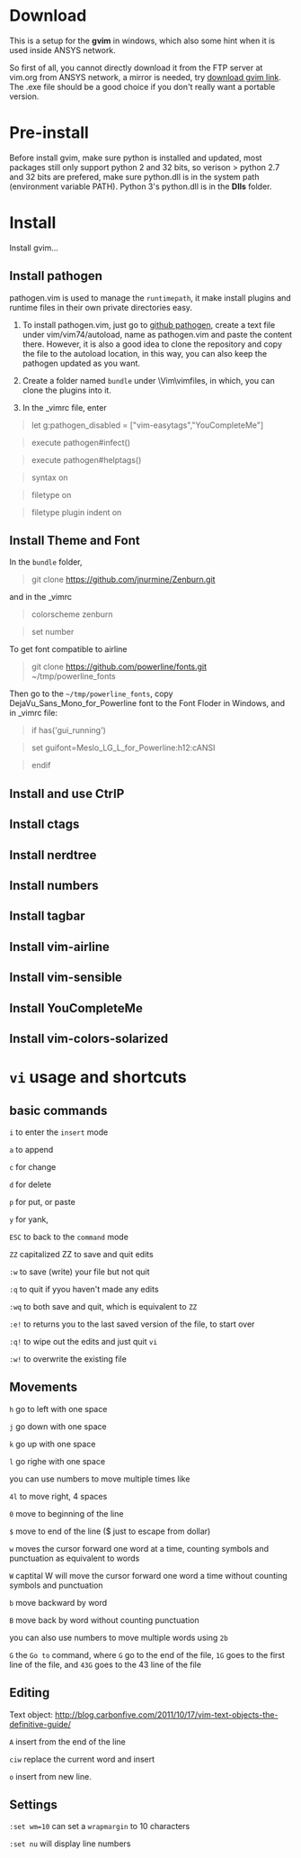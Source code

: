 # Download
This is a setup for the **gvim** in windows, which also some hint when it is used inside ANSYS network.

So first of all, you cannot directly download it from the FTP server at vim.org from ANSYS network, a mirror is needed, try [download gvim link](http://vim.mirror.fr/). The .exe file should be a good choice if you don't really want a portable version.

# Pre-install
Before install gvim, make sure python is installed and updated, most packages still only support python 2 and 32 bits, so verison > python 2.7 and 32 bits are prefered, make sure python.dll is in the system path (environment variable PATH). Python 3's python.dll is in the **Dlls** folder.

# Install
Install gvim...

## Install pathogen
pathogen.vim is used to manage the `runtimepath`, it make install plugins and runtime files in their own private directories easy. 

1. To install pathogen.vim, just go to [github pathogen](https://github.com/tpope/vim-pathogen/blob/master/autoload/pathogen.vim), create a text file under vim/vim74/autoload, name as pathogen.vim and paste the content there. However, it is also a good idea to clone the repository and copy the file to the autoload location, in this way, you can also keep the pathogen updated as you want.

2. Create a folder  named `bundle` under \Vim\vimfiles\, in which, you can clone the plugins into it.

3. In the \_vimrc file, enter

>let g:pathogen_disabled = ["vim-easytags","YouCompleteMe"]

> execute pathogen#infect()

> execute pathogen#helptags()

> syntax on

> filetype on

> filetype plugin indent on


## Install Theme and Font
In the `bundle` folder,

> git clone  https://github.com/jnurmine/Zenburn.git

and in the _vimrc

> colorscheme zenburn

> set number 

To get font compatible to airline

> git clone https://github.com/powerline/fonts.git ~/tmp/powerline_fonts

Then go to the `~/tmp/powerline_fonts`, copy DejaVu_Sans_Mono_for_Powerline font to the Font Floder in Windows, and in _vimrc file:

> if has('gui_running')

> set guifont=Meslo_LG_L_for_Powerline:h12:cANSI

> endif

## Install and use CtrlP
## Install ctags
## Install nerdtree
## Install numbers
## Install tagbar
## Install vim-airline
## Install vim-sensible
## Install YouCompleteMe
## Install vim-colors-solarized

# `vi` usage and shortcuts

## basic commands
`i` to enter the `insert` mode

`a` to append

`c` for change

`d` for delete

`p` for put, or paste

`y` for yank, 

`ESC` to back to the `command` mode

`ZZ` capitalized ZZ to save and quit edits

`:w` to save (write) your file but not quit

`:q` to quit if yyou haven't made any edits

`:wq` to both save and quit, which is equivalent to `ZZ`

`:e!` to returns you to the last saved version of the file, to start over

`:q!` to wipe out the edits and just quit `vi`

`:w!` to overwrite the existing file

## Movements
`h` go to left with one space

`j` go down with one space

`k` go up with one space

`l` go righe with one space

you can use numbers to move multiple times like

`4l` to move right, 4 spaces

`0` move to beginning of the line

`$` move to end of the line ($ just to escape from dollar)

`w` moves the cursor forward one word at a time, counting symbols and punctuation as equivalent to words

`W` captital W will move the cursor forward one word a time without counting symbols and punctuation

`b` move backward by word 

`B` move back by word without counting punctuation

you can also use numbers to move multiple words using `2b`

`G` the `Go to` command, where `G` go to the end of the file, `1G` goes to the first line of the file, and `43G` goes to the 43 line of the file

## Editing
Text object: http://blog.carbonfive.com/2011/10/17/vim-text-objects-the-definitive-guide/

`A` insert from the end of the line

`ciw` replace the current word  and insert

`o` insert from new line.

## Settings
`:set wm=10` can set a `wrapmargin` to 10 characters

`:set nu` will display line numbers


